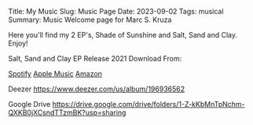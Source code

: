 Title: My Music
Slug: Music Page
Date: 2023-09-02
Tags: musical
Summary: Music Welcome page for Marc S. Kruza

Here you'll find my 2 EP's, Shade of Sunshine and Salt, Sand and Clay. Enjoy!

Salt, Sand and Clay EP Release 2021
Download From:

[Spotify](https://open.spotify.com/album/2sUpkWLxvMJ4VFQZnIhdba?si=Z8Tfo1ExS5OWC-mZg5NUOA)
[Apple Music](https://music.apple.com/us/album/salt-sand-and-clay-ep/1547040849)
[Amazon](https://www.amazon.com/Salt-Sand-Clay-Marc-Kruza/dp/B08RSSQP49/ref=sr_1_1?dchild=1&keywords=salt+sand+clay&qid=1623839061&s=dmusic&sr=1-1)

Deezer
https://www.deezer.com/us/album/196936562

Google Drive
https://drive.google.com/drive/folders/1-Z-kKbMnTpNchm-QXKB0jXCsndTTzmBK?usp=sharing



